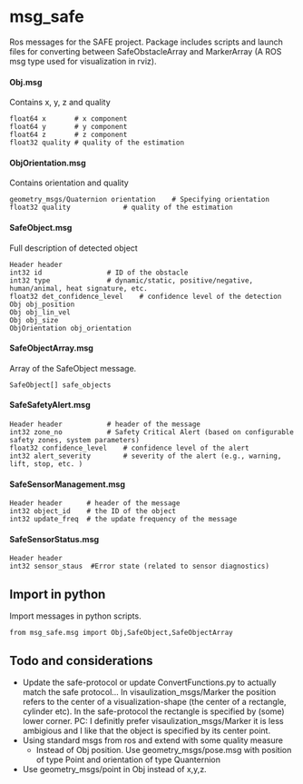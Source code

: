 # msg_safe
Ros messages for the SAFE project. 
Package includes scripts and launch files for converting between SafeObstacleArray and MarkerArray (A ROS msg type used for visualization in rviz). 

#### Obj.msg
Contains x, y, z and quality

	float64 x    	# x component 
	float64 y    	# y component 
	float64 z    	# z component 
	float32 quality	# quality of the estimation

#### ObjOrientation.msg
Contains orientation and quality

	geometry_msgs/Quaternion orientation 	# Specifying orientation 
	float32 quality    			# quality of the estimation

#### SafeObject.msg
Full description of detected object 
	
	Header header
	int32 id       			# ID of the obstacle
	int32 type     			# dynamic/static, positive/negative, human/animal, heat signature, etc.
	float32 det_confidence_level 	# confidence level of the detection
	Obj obj_position
	Obj obj_lin_vel
	Obj obj_size
	ObjOrientation obj_orientation

#### SafeObjectArray.msg
Array of the SafeObject message. 

	SafeObject[] safe_objects

#### SafeSafetyAlert.msg

	Header header  			# header of the message
	int32 zone_no 			# Safety Critical Alert (based on configurable safety zones, system parameters)
	float32 confidence_level 	# confidence level of the alert
	int32 alert_severity   		# severity of the alert (e.g., warning, lift, stop, etc. )

#### SafeSensorManagement.msg

	Header header  	   # header of the message
	int32 object_id    # the ID of the object 
	int32 update_freq  # the update frequency of the message

#### SafeSensorStatus.msg

	Header header  
	int32 sensor_staus  #Error state (related to sensor diagnostics)


## Import in python
Import messages in python scripts. 

	from msg_safe.msg import Obj,SafeObject,SafeObjectArray

## Todo and considerations
- Update the safe-protocol or update ConvertFunctions.py to actually match the safe protocol... In visaulization_msgs/Marker the position refers to the center of a visualization-shape (the center of a rectangle, cylinder etc). In the safe-protocol the rectangle is specified by (some) lower corner. PC: I definitly prefer visaulization_msgs/Marker it is less ambigious and I like that the object is specified by its center point.
- Using standard msgs from ros and extend with some quality measure
	- Instead of Obj position. Use geometry_msgs/pose.msg with position of type Point and orientation of type Quanternion
- Use geometry_msgs/point in Obj instead of x,y,z. 
